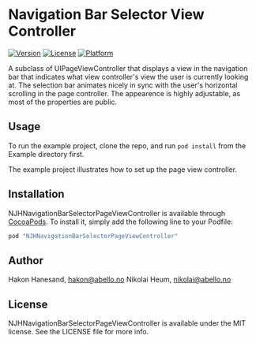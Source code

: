 # Navigation Bar Selector View Controller

[![Version](https://img.shields.io/cocoapods/v/NJHNavigationBarSelectorPageViewController.svg?style=flat)](http://cocoapods.org/pods/NJHNavigationBarSelectorPageViewController)
[![License](https://img.shields.io/cocoapods/l/NJHNavigationBarSelectorPageViewController.svg?style=flat)](http://cocoapods.org/pods/NJHNavigationBarSelectorPageViewController)
[![Platform](https://img.shields.io/cocoapods/p/NJHNavigationBarSelectorPageViewController.svg?style=flat)](http://cocoapods.org/pods/NJHNavigationBarSelectorPageViewController)

A subclass of UIPageViewController that displays a view in the navigation bar that indicates what view controller's view the user is currently looking at. The selection
bar animates nicely in sync with the user's horizontal scrolling in the page controller. The appearence is highly adjustable, as most of the properties are public.

## Usage

To run the example project, clone the repo, and run `pod install` from the Example directory first.

The example project illustrates how to set up the page view controller.

## Installation

NJHNavigationBarSelectorPageViewController is available through [CocoaPods](http://cocoapods.org). To install
it, simply add the following line to your Podfile:

```ruby
pod "NJHNavigationBarSelectorPageViewController"
```

## Author

Hakon Hanesand, hakon@abello.no
Nikolai Heum, nikolai@abello.no

## License

NJHNavigationBarSelectorPageViewController is available under the MIT license. See the LICENSE file for more info.
